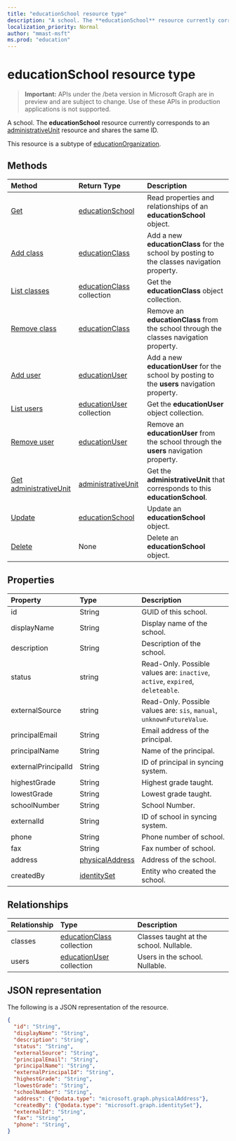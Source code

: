 ```yaml
---
title: "educationSchool resource type"
description: "A school. The **educationSchool** resource currently corresponds to an administrativeUnit resource and shares the same ID.  "
localization_priority: Normal
author: "mmast-msft"
ms.prod: "education"
---
```


# educationSchool resource type

> **Important:** APIs under the /beta version in Microsoft Graph are in preview and are subject to change. Use of these APIs in production applications is not supported.

A school. The **educationSchool** resource currently corresponds to an [administrativeUnit](administrativeunit.md) resource and shares the same ID.  

This resource is a subtype of [educationOrganization](educationorganization.md).




## Methods

| Method		   | Return Type	|Description|
|:---------------|:--------|:----------|
|[Get](../api/educationschool-get.md) | [educationSchool](educationschool.md) |Read properties and relationships of an **educationSchool** object.|
|[Add class](../api/educationschool-post-classes.md) |[educationClass](educationclass.md)| Add a new **educationClass** for the school by posting to the classes navigation property.|
|[List classes](../api/educationschool-list-classes.md) |[educationClass](educationclass.md) collection| Get the **educationClass** object collection.|
|[Remove class](../api/educationschool-delete-classes.md) |[educationClass](educationclass.md)| Remove an **educationClass** from the school through the classes navigation property.|
|[Add user](../api/educationschool-post-users.md) |[educationUser](educationuser.md)| Add a new **educationUser** for the school by posting to the **users** navigation property.|
|[List users](../api/educationschool-list-users.md) |[educationUser](educationuser.md) collection| Get the **educationUser** object collection.|
|[Remove user](../api/educationschool-delete-users.md) |[educationUser](educationuser.md)| Remove an **educationUser** from the school through the **users** navigation property.|
|[Get administrativeUnit](../api/educationschool-get-administrativeunit.md) |[administrativeUnit](administrativeunit.md)| Get the **administrativeUnit** that corresponds to this **educationSchool**.|
|[Update](../api/educationschool-update.md) | [educationSchool](educationschool.md)	|Update an **educationSchool** object. |
|[Delete](../api/educationschool-delete.md) | None |Delete an **educationSchool** object. |

## Properties
| Property	   | Type	|Description|
|:---------------|:--------|:----------|
|id|String|GUID of this school.|
|displayName| String| Display name of the school.| 
|description| String | Description of the school.| 
|status| string| Read-Only. Possible values are: `inactive`, `active`, `expired`, `deleteable`.|
|externalSource| string| Read-Only.  Possible values are: `sis`, `manual`, `unknownFutureValue`.|
|principalEmail| String| Email address of the principal.|
|principalName| String | Name of the principal.|
|externalPrincipalId| String | ID of principal in syncing system. |
|highestGrade|String| Highest grade taught. |
|lowestGrade|String| Lowest grade taught. |
|schoolNumber|String| School Number.|
|externalId|String| ID of school in syncing system. |
|phone|String| Phone number of school. |
|fax|String| Fax number of school. |
|address|[physicalAddress](physicaladdress.md)| Address of the school.|
|createdBy|[identitySet](identityset.md)|Entity who created the school.|


## Relationships
| Relationship | Type	|Description|
|:---------------|:--------|:----------|
|classes|[educationClass](educationclass.md) collection| Classes taught at the school. Nullable.|
|users|[educationUser](educationuser.md) collection| Users in the school. Nullable.|

## JSON representation

The following is a JSON representation of the resource.

<!-- {
  "blockType": "resource",
  "optionalProperties": [

  ],
  "@odata.type": "microsoft.graph.educationSchool"
}-->

```json
{
  "id": "String",
  "displayName": "String",
  "description": "String",
  "status": "String",
  "externalSource": "String",
  "principalEmail": "String",
  "principalName": "String",
  "externalPrincipalId": "String",
  "highestGrade": "String",
  "lowestGrade": "String",
  "schoolNumber": "String",
  "address": {"@odata.type": "microsoft.graph.physicalAddress"},
  "createdBy": {"@odata.type": "microsoft.graph.identitySet"},
  "externalId": "String",
  "fax": "String",
  "phone": "String",
}
```

<!-- uuid: 8fcb5dbc-d5aa-4681-8e31-b001d5168d79
2015-10-25 14:57:30 UTC -->
<!-- {
  "type": "#page.annotation",
  "description": "educationSchool resource",
  "keywords": "",
  "section": "documentation",
  "tocPath": ""
}-->

